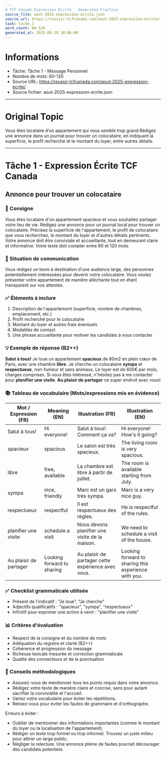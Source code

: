 ```yaml
---
# TCF Canada Expression Écrite - Generated Practice
source_file: aout-2025-expression-ecrite.json
source_url: https://reussir-tcfcanada.com/aout-2025-expression-ecrite/
task: tache_1
word_count: 60-120
generated_at: 2025-08-29 18:06:09
---
```


# Informations
- Tâche: Tâche 1 - Message Personnel
- Nombre de mots: 60-120
- Source URL: https://reussir-tcfcanada.com/aout-2025-expression-ecrite/
- Source fichier: aout-2025-expression-ecrite.json

---

# Original Topic
Vous êtes locataire d’un appartement qui vous semble trop grand.Rédigez une annonce dans un journal pour trouver un colocataire, en indiquant la superficie, le profil recherché et le montant du loyer, entre autres détails.

---

# Tâche 1 - Expression Écrite TCF Canada
## Annonce pour trouver un colocataire

### 📝 Consigne
Vous êtes locataire d'un appartement spacieux et vous souhaitez partager votre lieu de vie. Rédigez une annonce pour un journal local pour trouver un colocataire. Précisez la superficie de l'appartement, le profil de colocataire que vous recherchez, le montant du loyer et d'autres détails pertinents. Votre annonce doit être conviviale et accueillante, tout en demeurant claire et informative. Votre texte doit compter entre 60 et 120 mots.

### 🎯 Situation de communication
Vous rédigez un texte à destination d'une audience large, des personnes potentiellement intéressées pour devenir votre colocataire. Vous voulez présenter votre appartement de manière alléchante tout en étant transparent sur vos attentes.

### ✅ Éléments à inclure
1. Description de l'appartement (superficie, nombre de chambres, emplacement, etc.)
2. Profil recherché pour le colocataire
3. Montant du loyer et autres frais éventuels
4. Modalités de contact
5. Une phrase accueillante pour motiver les candidats à vous contacter

### 💡 Exemple de réponse (B2++)
**Salut à tous!** Je loue un appartement **spacieux** de 80m2 en plein cœur de Paris, avec une chambre **libre**. Je cherche un colocataire **sympa** et **respectueux**, non-fumeur et sans animaux. Le loyer est de 600€ par mois, charges comprises. Si vous êtes intéressé, n'hésitez pas à me contacter pour **planifier une visite**. **Au plaisir de partager** ce super endroit avec vous!

### 📚 Tableau de vocabulaire (Mots/expressions mis en évidence)

| Mot / Expression (FR) | Meaning (EN) | Illustration (FR) | Illustration (EN) |
|---|---|---|---|
| Salut à tous! | Hi everyone! | Salut à tous! Comment ça va? | Hi everyone! How's it going? |
| spacieux | spacious | Le salon est très spacieux. | The living room is very spacious. |
| libre | free, available | La chambre est libre à partir de juillet. | The room is available starting from July. |
| sympa | nice, friendly | Marc est un gars très sympa. | Marc is a very nice guy. |
| respectueux | respectful | Il est respectueux des règles. | He is respectful of the rules. |
| planifier une visite | schedule a visit | Nous devons planifier une visite de la maison. | We need to schedule a visit of the house. |
| Au plaisir de partager | Looking forward to sharing | Au plaisir de partager cette expérience avec vous. | Looking forward to sharing this experience with you. |

### ✅ Checklist grammaticale utilisée
- Présent de l'indicatif : "Je loue", "Je cherche"
- Adjectifs qualificatifs : "spacieux", "sympa", "respectueux"
- Infinitif pour exprimer une action à venir : "planifier une visite"

### 📊 Critères d'évaluation
- Respect de la consigne et du nombre de mots
- Adéquation du registre et clarté (B2++)
- Cohérence et progression du message
- Richesse lexicale mesurée et correction grammaticale
- Qualité des connecteurs et de la ponctuation

### 🔧 Conseils méthodologiques
- Assurez-vous de mentionner tous les points requis dans votre annonce.
- Rédigez votre texte de manière claire et concise, sans pour autant sacrifier la convivialité et l'accueil.
- Variez votre vocabulaire pour éviter les répétitions.
- Relisez-vous pour éviter les fautes de grammaire et d'orthographe.

Erreurs à éviter :
- Oublier de mentionner des informations importantes (comme le montant du loyer ou la localisation de l'appartement).
- Rédiger un texte trop formel ou trop informel. Trouvez un juste milieu pour attirer un large public.
- Négliger la relecture. Une annonce pleine de fautes pourrait décourager des candidats potentiels.